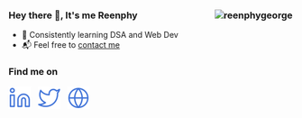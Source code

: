 <h3 align="left">Hey there 👋, It's me Reenphy &nbsp;
<img align="right"src="https://komarev.com/ghpvc/?username=reenphygeorge&label=Spectators%20%F0%9F%91%80&color=4275d9&style=flat" alt="reenphygeorge" /></h3>

- 🌱 Consistently learning DSA and Web Dev
- 📬 Feel free to <a href="mailto:reenphygeorge@gmail.com">contact me</a><br>

<h3 align="left">Find me on</h3>
<a href="https://www.linkedin.com/in/reenphygeorge/"><img src="Assets/linkedin.svg"></a> &nbsp;
<a href="https://twitter.com/reenphygeorge"><img src="Assets/twitter.svg"></a> &nbsp;
<a href="https://reenphygeorge.github.io/portfolio/"><img src="Assets/website.svg"></a>
